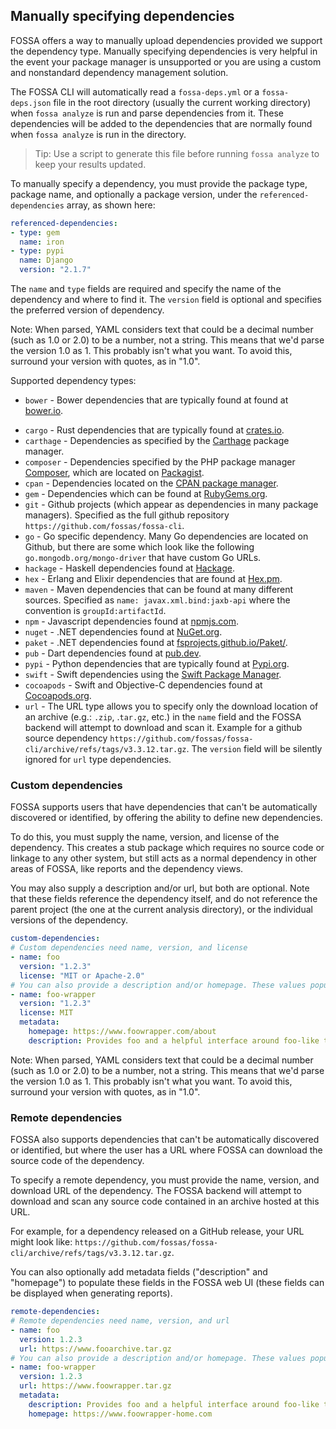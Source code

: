 <!-- referenced, custom, and remote (anything where we "add a dep that isn't there") -->

## Manually specifying dependencies

FOSSA offers a way to manually upload dependencies provided we support the dependency type. Manually specifying dependencies is very helpful in the event your package manager is unsupported or you are using a custom and nonstandard dependency management solution.

The FOSSA CLI will automatically read a `fossa-deps.yml` or a `fossa-deps.json` file in the root directory (usually the current working directory) when `fossa analyze` is run and parse dependencies from it. These dependencies will be added to the dependencies that are normally found when `fossa analyze` is run in the directory.

> Tip: Use a script to generate this file before running `fossa analyze` to keep your results updated.

To manually specify a dependency, you must provide the package type, package name, and optionally a package version, under the `referenced-dependencies` array, as shown here:

```yaml
referenced-dependencies:
- type: gem
  name: iron
- type: pypi
  name: Django
  version: "2.1.7"
```

The `name` and `type` fields are required and specify the name of the dependency and where to find it. The `version` field is optional and specifies the preferred version of dependency.

Note: When parsed, YAML considers text that could be a decimal number (such as 1.0 or 2.0) to be a number, not a string. This means that we'd parse the version 1.0 as 1. This probably isn't what you want. To avoid this, surround your version with quotes, as in "1.0".

Supported dependency types:

- `bower` - Bower dependencies that are typically found at found at [bower.io](https://registry.bower.io).
<!-- markdown-link-check-disable-next-line -->
- `cargo` - Rust dependencies that are typically found at [crates.io](https://crates.io/).
- `carthage` - Dependencies as specified by the [Carthage](https://github.com/Carthage/Carthage) package manager.
- `composer` - Dependencies specified by the PHP package manager [Composer](https://getcomposer.org/), which are located on [Packagist](https://packagist.org/).
- `cpan` - Dependencies located on the [CPAN package manager](https://www.cpan.org/).
- `gem` - Dependencies which can be found at [RubyGems.org](https://rubygems.org/).
- `git` - Github projects (which appear as dependencies in many package managers). Specified as the full github repository `https://github.com/fossas/fossa-cli`.
- `go` - Go specific dependency. Many Go dependencies are located on Github, but there are some which look like the following `go.mongodb.org/mongo-driver` that have custom Go URLs.
- `hackage` - Haskell dependencies found at [Hackage](https://hackage.haskell.org/).
- `hex` - Erlang and Elixir dependencies that are found at [Hex.pm](https://hex.pm/).
- `maven` - Maven dependencies that can be found at many different sources. Specified as `name: javax.xml.bind:jaxb-api` where the convention is `groupId:artifactId`.
- `npm` - Javascript dependencies found at [npmjs.com](https://www.npmjs.com/).
- `nuget` - .NET dependencies found at [NuGet.org](https://www.nuget.org/).
- `paket` - .NET dependencies found at [fsprojects.github.io/Paket/](https://fsprojects.github.io/Paket/).
- `pub` - Dart dependencies found at [pub.dev](https://www.pub.dev/).
- `pypi` - Python dependencies that are typically found at [Pypi.org](https://pypi.org/).
- `swift` - Swift dependencies using the [Swift Package Manager](https://www.swift.org/package-manager/).
- `cocoapods` - Swift and Objective-C dependencies found at [Cocoapods.org](https://cocoapods.org/).
- `url` - The URL type allows you to specify only the download location of an archive (e.g.: `.zip`, .`tar.gz`, etc.) in the `name` field and the FOSSA backend will attempt to download and scan it. Example for a github source dependency `https://github.com/fossas/fossa-cli/archive/refs/tags/v3.3.12.tar.gz`. The `version` field will be silently ignored for `url` type dependencies.

### Custom dependencies

FOSSA supports users that have dependencies that can't be automatically discovered or identified, by offering the ability to define new dependencies.

To do this, you must supply the name, version, and license of the dependency.  This creates a stub package which requires no source code or linkage to any other system, but still acts as a normal dependency in other areas of FOSSA, like reports and the dependency views.

You may also supply a description and/or url, but both are optional.  Note that these fields reference the dependency itself, and do not reference the parent project (the one at the current analysis directory), or the individual versions of the dependency.

```yaml
custom-dependencies:
# Custom dependencies need name, version, and license
- name: foo
  version: "1.2.3"
  license: "MIT or Apache-2.0"
# You can also provide a description and/or homepage. These values populate metadata fields in reports in the FOSSA web UI.
- name: foo-wrapper
  version: "1.2.3"
  license: MIT
  metadata:
    homepage: https://www.foowrapper.com/about
    description: Provides foo and a helpful interface around foo-like tasks.
```

Note: When parsed, YAML considers text that could be a decimal number (such as 1.0 or 2.0) to be a number, not a string. This means that we'd parse the version 1.0 as 1. This probably isn't what you want. To avoid this, surround your version with quotes, as in "1.0".

### Remote dependencies

FOSSA also supports dependencies that can't be automatically discovered or identified, but where the user has a URL where FOSSA can download the source code of the dependency.

To specify a remote dependency, you must provide the name, version, and download URL of the dependency. The FOSSA backend will attempt to download and scan any source code contained in an archive hosted at this URL.

For example, for a dependency released on a GitHub release, your URL might look like: `https://github.com/fossas/fossa-cli/archive/refs/tags/v3.3.12.tar.gz`.

You can also optionally add metadata fields ("description" and "homepage") to populate these fields in the FOSSA web UI (these fields can be displayed when generating reports).

```yaml
remote-dependencies:
# Remote dependencies need name, version, and url
- name: foo
  version: 1.2.3
  url: https://www.fooarchive.tar.gz
# You can also provide a description and/or homepage. These values populate metadata fields in reports in the FOSSA web UI.
- name: foo-wrapper
  version: 1.2.3
  url: https://www.foowrapper.tar.gz
  metadata:
    description: Provides foo and a helpful interface around foo-like tasks.
    homepage: https://www.foowrapper-home.com
```
